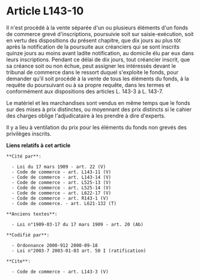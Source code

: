 # Article L143-10

Il n'est procédé à la vente séparée d'un ou plusieurs éléments d'un fonds de commerce grevé d'inscriptions, poursuivie soit
sur saisie-exécution, soit en vertu des dispositions du présent chapitre, que dix jours au plus tôt après la notification de
la poursuite aux créanciers qui se sont inscrits quinze jours au moins avant ladite notification, au domicile élu par eux
dans leurs inscriptions. Pendant ce délai de dix jours, tout créancier inscrit, que sa créance soit ou non échue, peut
assigner les intéressés devant le tribunal de commerce dans le ressort duquel s'exploite le fonds, pour demander qu'il soit
procédé à la vente de tous les éléments du fonds, à la requête du poursuivant ou à sa propre requête, dans les termes et
conformément aux dispositions des articles L. 143-3 à L. 143-7.

Le matériel et les marchandises sont vendus en même temps que le fonds sur des mises à prix distinctes, ou moyennant des prix
distincts si le cahier des charges oblige l'adjudicataire à les prendre à dire d'experts. 

Il y a lieu à ventilation du prix pour les éléments du fonds non grevés des privilèges inscrits.

**Liens relatifs à cet article**

	**Cité par**:

	  - Loi du 17 mars 1909 - art. 22 (V)
	  - Code de commerce - art. L143-11 (V)
	  - Code de commerce - art. L143-14 (V)
	  - Code de commerce - art. L525-13 (V)
	  - Code de commerce - art. L525-14 (V)
	  - Code de commerce - art. L622-17 (V)
	  - Code de commerce - art. R143-1 (V)
	  - Code de commerce. - art. L621-132 (T)

	**Anciens textes**:

	  - Loi n°1909-03-17 du 17 mars 1909 - art. 20 (Ab)

	**Codifié par**:

	  - Ordonnance 2000-912 2000-09-18
	  - Loi n°2003-7 2003-01-03 art. 50 I (ratification)

	**Cite**:

	  - Code de commerce - art. L143-3 (V)
